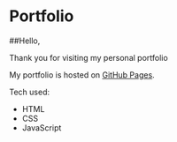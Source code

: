 # Portfolio

##Hello,

Thank you for visiting my personal portfolio

My portfolio is hosted on [GitHub Pages](https://i-maged.github.io/Portfolio/).

Tech used:

- HTML
- CSS
- JavaScript

